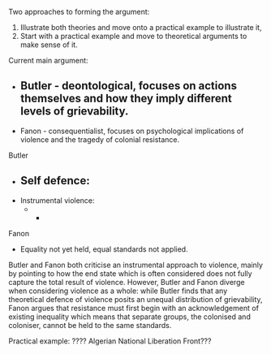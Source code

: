 Two approaches to forming the argument:
1. Illustrate both theories and move onto a practical example to illustrate it,
2. Start with a practical example and move to theoretical arguments to make sense of it.

Current main argument:
- Butler - deontological, focuses on actions themselves and how they imply different levels of grievability.
	- 

- Fanon - consequentialist, focuses on psychological implications of violence and the tragedy of colonial resistance.


Butler
- Self defence:
	- 
- Instrumental violence:
	- -

Fanon
- Equality not yet held, equal standards not applied.

Butler and Fanon both criticise an instrumental approach to violence, mainly by pointing to how the end state which is often considered does not fully capture the total result of violence. However, Butler and Fanon diverge when considering violence as a whole: while Butler finds that any theoretical defence of violence posits an unequal distribution of grievability, Fanon argues that resistance must first begin with an acknowledgement of existing inequality which means that separate groups, the colonised and coloniser, cannot be held to the same standards.

Practical example: ???? Algerian National Liberation Front???

